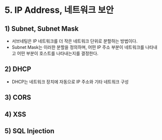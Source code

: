 # 5. IP Address, 네트워크 보안
## 1) Subnet, Subnet Mask
- 서브네팅은 IP 네트워크를 더 작은 네트워크 단위로 분할하는 방법이다.
- Subnet Mask는 이러한 분할을 정의하며, 어떤 IP 주소 부분이 네트워크를 나타내고 어떤 부분이 호스트를 나타내는지를 결정한다.

## 2) DHCP
- DHCP는 네트워크 장치에 자동으로 IP 주소와 기타 네트워크 구성

## 3) CORS

## 4) XSS

## 5) SQL Injection